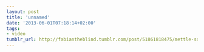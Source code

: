 ```yaml
---
layout: post
title: 'unnamed'
date: '2013-06-01T07:18:14+02:00'
tags:
- video
tumblr_url: http://fabiantheblind.tumblr.com/post/51861818475/mettle-saz-kevin-schires-of-aescripts-com-fame
---
```

